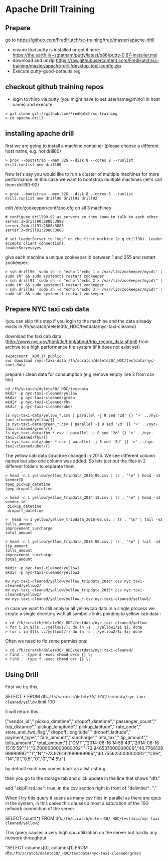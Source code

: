 Apache Drill Training
===

Prepare
---

go to https://github.com/FredHutch/sc-training/tree/master/apache-drill

* ensure that putty is installed or get it here: 
  https://the.earth.li/~sgtatham/putty/latest/x86/putty-0.67-installer.msi
* download and unzip https://raw.githubusercontent.com/FredHutch/sc-training/master/apache-drill/desktop-tool-config.zip
* Execute putty-good-defaults.reg

checkout github training repos
---

* login to rhino via putty (you might have to set username@rhino1 in host name) and execute 

```
> git clone git://github.com/FredHutch/sc-training
> cd apache-drill
```

installing apache drill 
---

first we are going to install a machine container (please choose a different host name, e.g. not drill80)

```
> prox --bootstrap --mem 32G --disk 8 --cores 8 --runlist drill.runlist new drill80
```


Now let's say you would like to run a cluster of multiple machines for more performance. 
In this case we want to bootstrap multiple machines (let's call them drill90-92)

```
> prox --bootstrap --mem 32G --disk 8 --cores 8 --runlist drill.runlist new drill90 drill91 drill92

```

edit /etc/zookeeper/conf/zoo.cfg on all 3 machines 
```
# configure drill90-92 as servers so they know to talk to each other
server.1=drill90:2888:3888
server.2=drill91:2888:3888
server.3=drill92:2888:3888

# set leaderServer to "yes" on the first machine (e.g drill90). Leader accepts client connections.
leaderServes=yes

```

give each machine a unique zookeeper id between 1 and 255 and restart zookeeper:
```
> ssh drill90 'sudo sh -c "echo \"echo 1 > /var/lib/zookeeper/myid\" | sudo sh" && sudo systemctl restart zookeeper'
> ssh drill91 'sudo sh -c "echo \"echo 2 > /var/lib/zookeeper/myid\" | sudo sh" && sudo systemctl restart zookeeper'
> ssh drill92 'sudo sh -c "echo \"echo 3 > /var/lib/zookeeper/myid\" | sudo sh" && sudo systemctl restart zookeeper'

```




Prepare NYC taxi cab data
---

(you can skip this step if you login to the machine and the data already exists in
/fh/scratch/delete30/_HDC/testdata/nyc-taxi-cleaned)


download the taxi cab data (http://www.nyc.gov/html/tlc/html/about/trip_record_data.shtml)
from archive to a high performance file system (if it does not exist yet)

```
sw2account _ADM_IT_public
swc download /nyc-taxi-data /fh/scratch/delete30/_HDC/testdata/nyc-taxi-data
```

prepare / clean data for consumption (e.g remove empty line 2 from csv file)

```
cd /fh/scratch/delete30/_HDC/testdata
mkdir -p nyc-taxi-cleaned/yellow
mkdir -p nyc-taxi-cleaned/green
mkdir -p nyc-taxi-cleaned/fhv
mkdir -p nyc-taxi-cleaned/uber

ls nyc-taxi-data/yellow_*.csv | parallel -j 8 sed '2d' {} '>' ../nyc-taxi-cleaned/yellow/{}
ls nyc-taxi-data/green_*.csv | parallel -j 8 sed '2d' {} '>' ../nyc-taxi-cleaned/green/{}
ls nyc-taxi-data/fhv_*.csv | parallel -j 8 sed '2d' {} '>' ../nyc-taxi-cleaned/fhv/{}
ls nyc-taxi-data/uber-*.csv | parallel -j 8 sed '2d' {} '>' ../nyc-taxi-cleaned/uber/{}
```

The yellow cab data structure changed in 2015. We see different column names 
but also one column was added. So lets just put the files in 2 different folders
to separate them 

```
> head -n 1 yellow/yellow_tripdata_2016-06.csv | tr , "\n" | head -n3
VendorID
tpep_pickup_datetime
tpep_dropoff_datetime

> head -n 1 yellow/yellow_tripdata_2014-12.csv | tr , "\n" | head -n3
vendor_id
 pickup_datetime
 dropoff_datetime

>  head -n 1 yellow/yellow_tripdata_2016-06.csv | tr , "\n" | tail -n3
tolls_amount
improvement_surcharge
total_amount

> head -n 1 yellow/yellow_tripdata_2016-06.csv | tr , "\n" | tail -n4
tip_amount
tolls_amount
improvement_surcharge
total_amount

mkdir -p nyc-taxi-cleaned/yellow1
mkdir -p nyc-taxi-cleaned/yellow2

mv nyc-taxi-cleaned/yellow/yellow_tripdata_2016*.csv nyc-taxi-cleaned/yellow2/
mv nyc-taxi-cleaned/yellow/yellow_tripdata_2015*.csv nyc-taxi-cleaned/yellow2/
mv nyc-taxi-cleaned/yellow/yellow_*.csv nyc-taxi-cleaned/yellow1/
```

in case we want to still analyse all yellowcab data in a single process we create 
a single directory with all symbolic links pointing to yellow cab data : 

```
> cd /fh/scratch/delete30/_HDC/testdata/nyc-taxi-cleaned/yellow
> for i in $(ls ../yellow1/); do ln -s ../yellow1/$i $i; done
> for i in $(ls ../yellow2/); do ln -s ../yellow2/$i $i; done
```

Often we need to fix some permissions:
```
> cd /fh/scratch/delete30/_HDC/testdata/nyc-taxi-cleaned/
> find . -type d -exec chmod o+rx {} \;
> find . -type f -exec chmod o+r {} \;
```

Using Drill
---

First we try this, 

SELECT * FROM dfs.`/fh/scratch/delete30/_HDC/testdata/nyc-taxi-cleaned/yellow` limit 100

it will return this :

["vendor_id"," pickup_datetime"," dropoff_datetime"," passenger_count"," trip_distance"," pickup_longitude"," pickup_latitude"," rate_code"," store_and_fwd_flag"," dropoff_longitude"," dropoff_latitude"," payment_type"," fare_amount"," surcharge"," mta_tax"," tip_amount"," tolls_amount"," total_amount"]
["CMT","2014-08-16 14:58:49","2014-08-16 15:15:59","1","2.7000000000000002","-73.946537000000006","40.776812999999997","1","N","-73.976192999999995","40.755625000000002","CSH","14","0","0.5","0","0","14.5\r"]

by default each row comes back as a list /  string

then you go to the storage tab and click update in the line that shows "dfs"

add "skipFirstLine": true,
in the csv section right in front of 
"delimiter": "," 

When I try this query it scans as many csv files in parallel as there are cpus in
the system, in this cases this causes almost a saturation of the 10G network connection of the server

SELECT count(*) FROM dfs.`/fh/scratch/delete30/_HDC/testdata/nyc-taxi-cleaned/yellow2`

This query causes a very high cpu utilization on the server but hardly any network throughput

"SELECT columns[0], columns[1] FROM dfs.`/fh/scratch/delete30/_HDC/testdata/nyc-taxi-cleaned/green`






